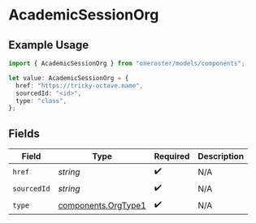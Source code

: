 # AcademicSessionOrg

## Example Usage

```typescript
import { AcademicSessionOrg } from "oneroster/models/components";

let value: AcademicSessionOrg = {
  href: "https://tricky-octave.name",
  sourcedId: "<id>",
  type: "class",
};
```

## Fields

| Field                                                      | Type                                                       | Required                                                   | Description                                                |
| ---------------------------------------------------------- | ---------------------------------------------------------- | ---------------------------------------------------------- | ---------------------------------------------------------- |
| `href`                                                     | *string*                                                   | :heavy_check_mark:                                         | N/A                                                        |
| `sourcedId`                                                | *string*                                                   | :heavy_check_mark:                                         | N/A                                                        |
| `type`                                                     | [components.OrgType1](../../models/components/orgtype1.md) | :heavy_check_mark:                                         | N/A                                                        |
